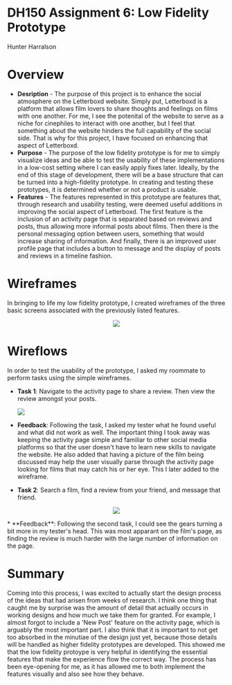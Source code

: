 # DH150 Assignment 6: Low Fidelity Prototype
Hunter Harralson

# Overview
* **Desription** - The purpose of this project is to enhance the social atmosphere on the Letterboxd website. Simply put, Letterboxd is a platform that allows film lovers to share thoughts and feelings on films with one another. For me, I see the potenital of the website to serve as a niche for cinephiles to interact with one another, but I feel that something about the website hinders the full capability of the social side. That is why for this project, I have focused on enhancing that aspect of Letterboxd. 
* **Purpose** - The purpose of the low fidelity prototype is for me to simply visualize ideas and be able to test the usability of these implementations in a low-cost setting where I can easily apply fixes later. Ideally, by the end of this stage of development, there will be a base structure that can be turned into a high-fidelity prototype. In creating and testing these prototypes, it is determined whether or not a product is usable. 
* **Features** - The features represented in this prototype are features that, through research and usability testing, were deemed useful additions in improving the social aspect of Letterboxd. The first feature is the inclusion of an activity page that is separated based on reviews and posts, thus allowing more informal posts about films. Then there is the personal messaging option between users, something that would increase sharing of information. And finally, there is an improved user profile page that includes a button to message and the display of posts and reviews in a timeline fashion. 

# Wireframes
In bringing to life my low fidelity prototype, I created wireframes of the three basic screens associated with the previously listed features. 
<p align="center">
  <img src="./wireframe.png">
</p>

# Wireflows
In order to test the usability of the prototype, I asked my roommate to perform tasks using the simple wireframes. 
* **Task 1**: Navigate to the activity page to share a review. Then view the review amongst your posts.

  <img src="./wireflow1.png">

* **Feedback**: Following the task, I asked my tester what he found useful and what did not work as well. The important thing I took away was keeping the activity page simple and familiar to other social media platforms so that the user doesn't have to learn new skills to navigate the website. He also added that having a picture of the film being discussed may help the user visually parse through the activity page looking for films that may catch his or her eye. This I later added to the wireframe. 
* **Task 2**: Search a film, find a review from your friend, and message that friend. 
<p align="center">
  <img src="./wireflow2.png">
</p>
* **Feedback**: Following the second task, I could see the gears turning a bit more in my tester's head. This was most apparant on the film's page, as finding the review is much harder with the large number of information on the page. 

# Summary
Coming into this process, I was excited to actually start the design process of the ideas that had arisen from weeks of research. I think one thing that caught me by surprise was the amount of detail that actually occurs in working designs and how much we take them for granted. For example, I almost forgot to include a 'New Post' feature on the activity page, which is arguably the most important part. I also think that it is important to not get too absorbed in the minutiae of the design just yet, because those details will be handled as higher fidelity prototypes are developed. This showed me that the low fidelity protoype is very helpful in identifying the essential features that make the experience flow the correct way. The process has been eye-opening for me, as it has allowed me to both implement the features visually and also see how they behave.  
